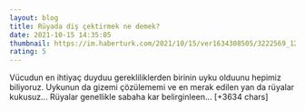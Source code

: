 ```yaml
--- 
layout: blog
title: Rüyada diş çektirmek ne demek?
date: 2021-10-15 14:35:05
thumbnail: https://im.haberturk.com/2021/10/15/ver1634308505/3222569_1200x627.jpg
rating: 5
---
```

Vücudun en ihtiyaç duyduu gerekliliklerden birinin uyku olduunu hepimiz biliyoruz. Uykunun da gizemi çözülememi ve en merak edilen yan da rüyalar kukusuz... Rüyalar genellikle sabaha kar belirginleen… [+3634 chars]